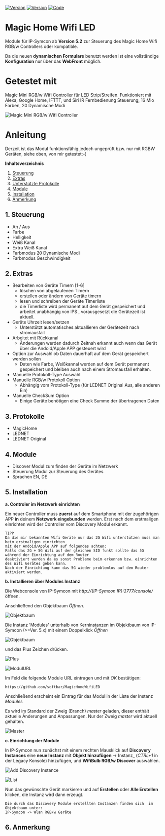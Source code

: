 [![Version](https://img.shields.io/badge/Symcon-PHPModul-red.svg)](#anleitung)
[![Version](https://img.shields.io/badge/Symcon-Version%20%3E=%205.2-green.svg)](#)
[![Code](https://img.shields.io/badge/Code-PHP-blue.svg)](#anleitung)

# Magic Home Wifi LED
Module für IP-Symcon ab **Version 5.2**  zur Steuerung des Magic Home Wifi RGB/w Controllers oder kompatible.

Da die neuen **dynamischen Formulare** benutzt werden ist eine vollständige **Konfiguration** nur über das **WebFront** möglich.

# Getestet mit
Magic Mini RGB/w Wifi Controller für LED Strip/Streifen. Funktioniert mit Alexa, Google Home, IFTTT, und Siri IR Fernbedienung Steuerung, 16 Mio Farben, 20 Dynamische Modi

![Magic Mini RGB/w Wifi Controller](img/tested1.png?raw=true "Magic Mini RGB/w Wifi Controller")

# Anleitung
Derzeit ist das Modul funktionsfähig jedoch ungeprüft bzw. nur mit RGBW Geräten, siehe oben, von mir getestet;-)

**Inhaltsverzeichnis**

1. [Steuerung](#1-steuerung)  
2. [Extras](#2-extras)
3. [Unterstützte Protokolle](#3-protokolle)
4. [Module](#4-module)
5. [Installation](#5-installation)
6. [Anmerkung](#6-anmerkung)

## 1. Steuerung
- An / Aus
- Farbe
- Helligkeit
- Weiß Kanal
- Extra Weiß Kanal
- Farbmodus 20 Dynamische Modi
- Farbmodus Geschwindigkeit

## 2. Extras
- Bearbeiten von Geräte Timern [1-6]
    - löschen von abgelaufenen Timern
    - erstellen oder ändern von Geräte timern
    - lesen und schreiben der Geräte Timerliste
    - die Timerliste wird permanent auf dem Gerät gespeichert und arbeitet unabhängig von IPS , vorausgesetzt die Gerätezeit ist aktuell.
- Geräte Uhrzeit lesen/setzen
    - Unterstützt automatisches aktuallieren der Gerätezeit nach stromausfall
- Arbeitet mit Rückkanal
    - Änderungen werden dadurch Zeitnah erkannt auch wenn das Gerät über die Andoid/Apple APP gesteuert wird
- Option zur Auswahl ob Daten dauerhaft auf dem Gerät gespeichert werden sollen
    - Daten wie Farbe, Weißkannal werden auf dem Gerät permanent gespeichert und bleiben auch nach einem Stromausfall erhalten.
- Manuelle Protokoll-Type Auswahl
- Manuelle RGB/w Protokoll Option
    - Abhängig vom Protokoll-Type (für LEDNET Original Aus, alle anderen Ein)
- Manuelle CheckSum Option
    - Einige Geräte benötigen eine Check Summe der übertragenen Daten

## 3. Protokolle
- MagicHome
- LEDNET
- LEDNET Original


## 4. Module
- Discover Modul zum finden der Geräte im Netzwerk
- Steuerung Modul zur Steuerung des Gerätes
- Sprachen EN, DE


## 5. Installation

**a. Controler im Netzwerk einrichten**

Ein neuer Controller muss **zuerst** auf dem Smartphone mit der zugehörigen APP **in** deinem **Netzwerk eingebunden** werden. Erst nach dem erstmaligen einrichten wird der Controller vom Discovery Modul erkannt.

```
TIPP
Da die mir bekannten Wifi Geräte nur das 2G Wifi unterstützen muss man beim erstmaligen einrichten
mit der Andoid/Apple APP auf folgendes achten:
Falls das 2G + 5G Wifi auf der gleichen SID funkt sollte das 5G während der Einrichtung auf dem Router
deaktiviert werden da es sonst Probleme beim erkennen bzw. einrichten des Wifi Gerätes geben kann.
Nach der Einrichtung kann das 5G wieder problemlos auf dem Router aktiviert werden.
```

**b. Installieren über Modules Instanz**

Die Webconsole von IP-Symcon mit _http://{IP-Symcon IP}:3777/console/_ öffnen. 

Anschließend den Objektbaum _Öffnen_.

![Objektbaum](img/objektbaum.png?raw=true "Objektbaum")	

Die Instanz 'Modules' unterhalb von Kerninstanzen im Objektbaum von IP-Symcon (>=Ver. 5.x) mit einem Doppelklick _Öffnen_

![Objektbaum](img/object_tree.png?raw=true "Objektbaum")	

und das Plus Zeichen drücken.

![Plus](img/plus.png?raw=true "Plus")
	
![ModulURL](img/add_module.png?raw=true "Add Module")

Im Feld die folgende Module URL eintragen und mit _OK_ bestätigen:

```
https://github.com/softbar/MagicHomeWifiLED 
```

Anschließend erscheint ein Eintrag für das Modul in der Liste der Instanz _Modules_    

Es wird im Standard der Zweig (Branch) _master_ geladen, dieser enthält aktuelle Änderungen und Anpassungen.
Nur der Zweig _master_ wird aktuell gehalten.

![Master](img/master.png?raw=true "master") 


**c. Einrichtung der Module**

In IP-Symcon nun zunächst mit einem rechten Mausklick auf **Discovery Instances** eine **neue Instanz** mit **Objekt hinzufügen** -> Instanz_ (_CTRL+1_ in der Legacy Konsole) hinzufügen, und **WifiBulb RGB/w Discover** auswählen.

![Add Discovery Instance](img/create_discover.png?raw=true "Add Discovery Instance")


  
![List](img/discover_list.png?raw=true "Gefundene Geräte")

Nun das gewünschte Gerät markieren und auf **Erstellen** oder **Alle Erstellen** klicken, die Instanz wird dann erzeugt.  

```
Die durch das Discovery Module erstellten Instanzen finden sich  im Objektbaum unter:
IP-Symcon -> Wlan RGB/w Geräte
```

## 6. Anmerkung



